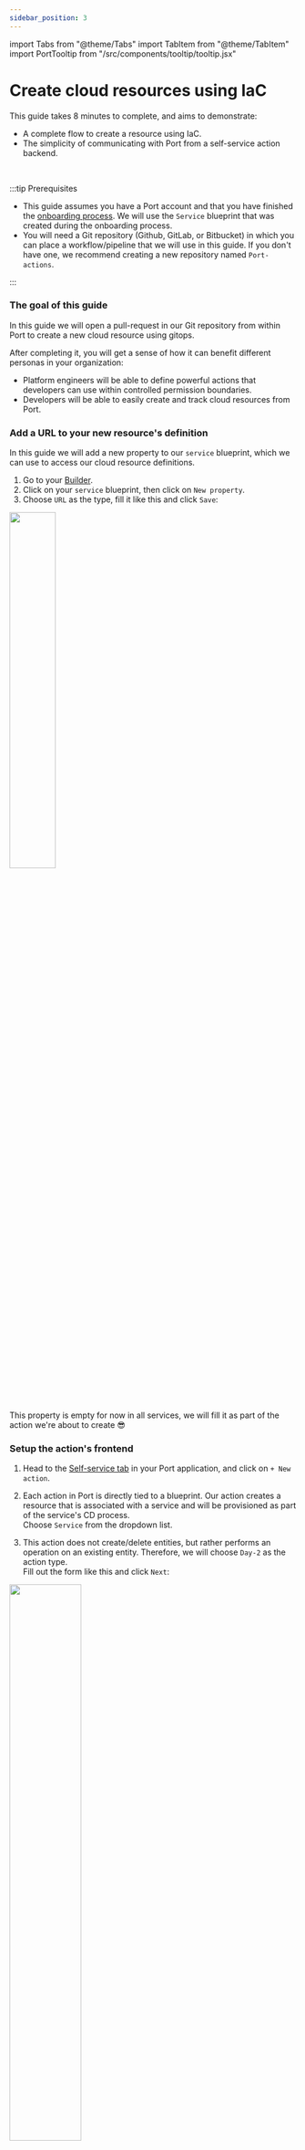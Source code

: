 ```yaml
---
sidebar_position: 3
---
```


import Tabs from "@theme/Tabs"
import TabItem from "@theme/TabItem"
import PortTooltip from "/src/components/tooltip/tooltip.jsx"

# Create cloud resources using IaC

This guide takes 8 minutes to complete, and aims to demonstrate:

- A complete flow to create a resource using IaC.
- The simplicity of communicating with Port from a self-service action backend.

<br/>

:::tip Prerequisites

- This guide assumes you have a Port account and that you have finished the [onboarding process](/quickstart). We will use the `Service` blueprint that was created during the onboarding process.
- You will need a Git repository (Github, GitLab, or Bitbucket) in which you can place a workflow/pipeline that we will use in this guide. If you don't have one, we recommend creating a new repository named `Port-actions`.

:::

### The goal of this guide

In this guide we will open a pull-request in our Git repository from within Port to create a new cloud resource using gitops.

After completing it, you will get a sense of how it can benefit different personas in your organization:

- Platform engineers will be able to define powerful actions that developers can use within controlled permission boundaries.
- Developers will be able to easily create and track cloud resources from Port.

### Add a URL to your new resource's definition

In this guide we will add a new property to our `service` <PortTooltip id="blueprint">blueprint</PortTooltip>, which we can use to access our cloud resource definitions.

1. Go to your [Builder](https://app.getport.io/dev-portal/data-model).
2. Click on your `service` <PortTooltip id="blueprint">blueprint</PortTooltip>, then click on `New property`.
3. Choose `URL` as the type, fill it like this and click `Save`:

<img src='/img/guides/iacPropertyForm.png' width='40%' />

This property is empty for now in all services, we will fill it as part of the action we're about to create 😎

### Setup the action's frontend

1. Head to the [Self-service tab](https://app.getport.io/self-serve) in your Port application, and click on `+ New action`.

2. Each action in Port is directly tied to a <PortTooltip id="blueprint">blueprint</PortTooltip>. Our action creates a resource that is associated with a service and will be provisioned as part of the service's CD process.  
   Choose `Service` from the dropdown list.

3. This action does not create/delete entities, but rather performs an operation on an existing <PortTooltip id="entity">entity</PortTooltip>. Therefore, we will choose `Day-2` as the action type.  
   Fill out the form like this and click `Next`:

<img src='/img/guides/iacActionDetails.png' width='50%' />

<br/><br/>

4. We want the developer who uses this action to specify simple inputs and not be overwhelmed with all the configurations available for an S3 bucket. For this action, we will define a name and a public/private visibility.  
   Click on `+ New input`, fill out the form like this and click `Create`:

<img src='/img/guides/iacActionInputName.png' width='50%' />

<br/><br/>

5. Now let's create the visibility input, which will later serve as the `acl` of our resource.  
   Click on `+ New input`, fill out the form like this and click `Create`:

<img src='/img/guides/iacActionInputVisibility.png' width='50%' />

<br/><br/>

6. Now we'll define the backend of the action. Port supports multiple invocation types, one of them should be selected for you depending on the Git provider you selected in the beginning of the onboarding process.

<Tabs groupId="git-provider" queryString defaultValue="github" values={[
{label: "GitHub", value: "github"},
{label: "GitLab", value: "gitlab"},
{label: "Bitbucket (Jenkins)", value: "bitbucket"}
]}>

<TabItem value="github">

Fill out the form with your values:
- Replace the `Organization` and `Repository` values with your values (this is where the workflow will reside and run).
- Name the workflow `portCreateBucket.yaml`.
- Set `Omit user inputs` to `Yes`.
- Fill out the rest of the form like this, then click `Next`:

:::tip Important

In our workflow, the payload is used as the input. We omit the user inputs in order to avoid sending additional inputs to the workflow.

:::

<img src='/img/guides/createBucketGHBackend.png' width='75%' />

</TabItem>

<TabItem value="gitlab">

:::tip
You will need a few parameters for this part that are generated in the [setup the action's backend](#setup-the-actions-backend) section, it is recommended to complete the steps there and then follow the instructions here with all of the required information in hand.
:::

Fill out the form with your values:
- For the `Endpoint URL` you need to add a URL in the following format:
  ```text showLineNumbers
  https://gitlab.com/api/v4/projects/{GITLAB_PROJECT_ID}/ref/main/trigger/pipeline?token={GITLAB_TRIGGER_TOKEN}
  ```
    - The value for `{GITLAB_PROJECT_ID}` is the ID of the GitLab group that you create in the [setup the action's backend](#setup-the-actions-backend) section which stores the `.gitlab-ci.yml` pipeline file.
      - To find the project ID, browse to the GitLab page of the group you created, at the top right corner of the page, click on the vertical 3 dots button (next to `Fork`) and select `Copy project ID`
    - The value for `{GITLAB_TRIGGER_TOKEN}` is the trigger token you create in the [setup the action's backend](#setup-the-actions-backend) section.
- Set `HTTP method` to `POST`.
- Set `Request type` to `Async`.
- Set `Use self-hosted agent` to `No`.

<img src='/img/guides/gitlabActionBackendForm.png' width='75%' />

</TabItem>

<TabItem value="bitbucket">

:::tip
You will need a few parameters for this part that are generated in the [setup the action's backend](#setup-the-actions-backend) section, it is recommended to complete the steps there and then follow the instructions here with all of the required information in hand.
:::

Fill out the form with your values:
- For the `Endpoint URL` you need to add a URL in the following format:
  ```text showLineNumbers
  https://{JENKINS_URL}/generic-webhook-trigger/invoke?token={JOB_TOKEN}
  ```
    - The value for `{JENKINS_URL}` is the URL of your Jenkins server.
    - The value for `{JOB_TOKEN}` is the unique token used to trigger the pipeline you create in the [setup the action's backend](#setup-the-actions-backend) section.
- Set `HTTP method` to `POST`.
- Set `Request type` to `Async`.
- Set `Use self-hosted agent` to `No`.

<img src='/img/guides/bitbucketActionBackendForm.png' width='75%' />

</TabItem>

</Tabs>
<br/><br/>

7. The last step is customizing the action's permissions. For simplicity's sake, we will use the default settings. For more information, see the [permissions](/create-self-service-experiences/set-self-service-actions-rbac/) page. Click `Create`.

The action's frontend is now ready 🥳

### Setup the action's backend

Now we want to write the logic that our action will trigger.

<Tabs groupId="git-provider" queryString defaultValue="github" values={[
{label: "GitHub", value: "github"},
{label: "GitLab", value: "gitlab"},
{label: "Bitbucket (Jenkins)", value: "bitbucket"}
]}>

<TabItem value="github">
1. First, let's create the necessary token and secrets. If you've already completed the [scaffold a new service guide](/guides-and-tutorials/scaffold-a-new-service), you should already have these configured and you can skip this step.

- Go to your [Github tokens page](https://github.com/settings/tokens), create a personal access token with `repo` and `admin:org` scope, and copy it (this token is needed to create a pull-request from our workflow).

  <img src='/img/guides/personalAccessToken.png' width='80%' />

  - Go to your [Port application](https://app.getport.io/), click on the `...` in the top right corner, then click `Credentials`. Copy your `Client ID` and `Client secret`.

2. In the repository where your workflow will reside, create 3 new secrets under `Settings->Secrets and variables->Actions`:

- `ORG_ADMIN_TOKEN` - the personal access token you created in the previous step.
- `PORT_CLIENT_ID` - the client ID you copied from your Port app.
- `PORT_CLIENT_SECRET` - the client secret you copied from your Port app.

<img src='/img/guides/repositorySecret.png' width='60%' />

<br/><br/>

3. We will now create a simple `.tf` file that will serve as a template for our new resource:

- In your Github repository, create a file named `cloudResource.tf` under `/templates/` (it's path should be `/templates/cloudResource.tf`).
- Copy the following snippet and paste it in the file's contents:

<details>
<summary><b>cloudResource.tf (click to expand)</b></summary>

```hcl
# cloudResource.tf

resource "aws_s3_bucket" "example" {
provider = aws.bucket_region
name = "{{ bucket_name }}"
acl = "{{ bucket_acl }}"
}
```

</details>
  
4. Now let's create the workflow file that contains our logic. Our workflow will consist of 3 steps:

- Creating a copy of the template file in the selected service's repository and replacing its variables with the data from the action's input.
- Creating a pull request in the selected service's repository to add the new resource.
- Reporting & logging the action result back to Port, and updating the relevant service's `Resource definitions` property with the URL of the service's resources directory.

Under `.github/workflows/`, create a new file named `portCreateBucket.yaml` and use the following snippet as its content:

<details>
<summary><b>Github workflow (click to expand)</b></summary>

```yaml showLineNumbers
name: Create cloud resource
on:
  workflow_dispatch:
    inputs:
      name:
        type: string
      visibility:
        type: string
      port_payload:
        required: true
        description: Port's payload, including details for who triggered the action and general context
        type: string
jobs:
  createResource:
    runs-on: ubuntu-latest
    steps:
      - uses: actions/checkout@v3
      - uses: actions/checkout@v3
        with:
          repository: "${{ github.repository_owner }}/${{fromJson(inputs.port_payload).context.entity}}"
          path: ./targetRepo
          token: ${{ secrets.ORG_ADMIN_TOKEN }}
      - name: Copy template file
        run: |
          mkdir -p ./targetRepo/resources
          cp templates/cloudResource.tf ./targetRepo/resources/${{ inputs.name }}.tf
      - name: Update new file data
        run: |
          sed -i 's/{{ bucket_name }}/${{ inputs.name }}/' ./targetRepo/resources/${{ inputs.name }}.tf
          sed -i 's/{{ bucket_acl }}/${{ inputs.visibility }}/' ./targetRepo/resources/${{ inputs.name }}.tf
      - name: Open a pull request
        uses: peter-evans/create-pull-request@v5
        with:
          token: ${{ secrets.ORG_ADMIN_TOKEN }}
          path: ./targetRepo
          commit-message: Create new resource - ${{ inputs.name }}
          committer: GitHub <noreply@github.com>
          author: ${{ github.actor }} <${{ github.actor }}@users.noreply.github.com>
          signoff: false
          branch: new-resource-${{ inputs.name }}
          delete-branch: true
          title: Create new resource - ${{ inputs.name }}
          body: |
            Create new ${{ inputs.visibility }} resource - ${{ inputs.name }}
          draft: false
  create-entity-in-port-and-update-run:
    runs-on: ubuntu-latest
    needs: createResource
    steps:
      - name: UPSERT Entity
        uses: port-labs/port-github-action@v1
        with:
          identifier: ${{fromJson(inputs.port_payload).context.entity}}
          blueprint: service
          properties: |-
            {
              "resource_definitions": "${{ github.server_url }}/${{ github.repository_owner }}/${{fromJson(inputs.port_payload).context.entity}}/blob/main/resources/"
            }
          clientId: ${{ secrets.PORT_CLIENT_ID }}
          clientSecret: ${{ secrets.PORT_CLIENT_SECRET }}
          operation: UPSERT
          runId: ${{fromJson(inputs.port_payload).context.runId}}
      - name: Create a log message
        uses: port-labs/port-github-action@v1
        with:
          clientId: ${{ secrets.PORT_CLIENT_ID }}
          clientSecret: ${{ secrets.PORT_CLIENT_SECRET }}
          operation: PATCH_RUN
          runId: ${{fromJson(inputs.port_payload).context.runId}}
          logMessage: Pull request created successfully for "${{ inputs.name }}" 🚀
```

</details>

</TabItem>

<TabItem value="gitlab">

1. First, let's create a GitLab project that will store our new bucket creation pipeline - Go to your GitLab account and create a new project.

2. Next, let's create the necessary token and secrets:

- Go to your [Port application](https://app.getport.io/), click on the `...` in the top right corner, then click `Credentials`. Copy your `Client ID` and `Client secret`.
- Go to your [project](https://gitlab.com/), and follow the steps [here](https://docs.gitlab.com/ee/user/project/settings/project_access_tokens.html#create-a-project-access-token) to create a new project access token with the following permission scopes: `write_repository`, then save its value as it will be required in the next step.
  <img src='/img/guides/gitlabProjectAccessTokenPerms.png' width='80%' />
- Go to the new GitLab project you created in step 1, from the `Settings` menu at the sidebar on the left, select `CI/CD`.
- Expand the `Variables` section and save the following secrets:
  - `PORT_CLIENT_ID` - Your Port client ID.
  - `PORT_CLIENT_SECRET` - Your Port client secret.
  - `GITLAB_ACCESS_TOKEN` - The GitLab group access token you created in the previous step.
  <br/>
  <img src='/img/guides/gitlabPipelineVariables.png' width='80%' />
- Expand the `Pipeline trigger tokens` section and add a new token, give it a meaningful description such as `Bucket creator token` and save its value
  - This is the `{GITLAB_TRIGGER_TOKEN}` that you need for the defining the backend of the Action.

<br/>

  <img src='/img/guides/gitlabPipelineTriggerToken.png' width='80%' />

<br/><br/>

3. Now let's create the pipeline file that contains our logic. In the new GitLab project you created at step 1, at the root of the project, create a new file named `.gitlab-ci.yml` and use the following snippet as its content:

<details>
<summary><b>GitLab pipeline (click to expand)</b></summary>

```yaml showLineNumbers title=".gitlab-ci.yml"
image: python:3.10.0-alpine

stages: # List of stages for jobs, and their order of execution
  - fetch-port-access-token
  - create-tf-resource-pr
  - create-entity
  - update-run-status

fetch-port-access-token: # Example - get the Port API access token and RunId
  stage: fetch-port-access-token
  except:
    - pushes
  before_script:
    - apk update
    - apk add jq curl -q
  script:
    - |
      echo "Getting access token from Port API"
      accessToken=$(curl -X POST \
        -H 'Content-Type: application/json' \
        -d '{"clientId": "'"$PORT_CLIENT_ID"'", "clientSecret": "'"$PORT_CLIENT_SECRET"'"}' \
        -s 'https://api.getport.io/v1/auth/access_token' | jq -r '.accessToken')
      echo "ACCESS_TOKEN=$accessToken" >> data.env
      runId=$(cat $TRIGGER_PAYLOAD | jq -r '.context.runId')
      echo "RUN_ID=$runId" >> data.env
      curl -X POST \
        -H 'Content-Type: application/json' \
        -H "Authorization: Bearer $accessToken" \
        -d '{"message":"🏃‍♂️ Starting S3 bucket creation process..."}' \
        "https://api.getport.io/v1/actions/runs/$runId/logs"
      curl -X PATCH \
        -H 'Content-Type: application/json' \
        -H "Authorization: Bearer $accessToken" \
        -d '{"link":"'"$CI_PIPELINE_URL"'"}' \
        "https://api.getport.io/v1/actions/runs/$runId"
        echo "$CI_PIPELINE_URL"
  artifacts:
    reports:
      dotenv: data.env

create-tf-resource-pr:
  before_script: |
    apk update
    apk add jq curl git -q
  stage: create-tf-resource-pr
  except:
    - pushes
  script:
    - | 
      git config --global user.email "bucketCreator@email.com"
      git config --global user.name "Bucket Creator"
      git config --global init.defaultBranch "main"
      git clone https://:${GITLAB_ACCESS_TOKEN}@gitlab.com/${CI_PROJECT_NAMESPACE}/${CI_PROJECT_NAME}.git sourceRepo
      cat $TRIGGER_PAYLOAD
      git clone https://:${GITLAB_ACCESS_TOKEN}@gitlab.com/${CI_PROJECT_NAMESPACE}/$(cat $TRIGGER_PAYLOAD | jq -r '.context.entity').git targetRepo
    - |
      bucket_name=$(cat $TRIGGER_PAYLOAD | jq -r '.payload.properties.name')
      visibility=$(cat $TRIGGER_PAYLOAD | jq -r '.payload.properties.visibility')
      echo "BUCKET_NAME=${bucket_name}" >> data.env
      echo "Creating a new S3 bucket Terraform resource file"
      mkdir -p targetRepo/resources/
      cp sourceRepo/templates/cloudResource.tf targetRepo/resources/${bucket_name}.tf
      sed -i "s/{{ bucket_name }}/${bucket_name}/" ./targetRepo/resources/${bucket_name}.tf
      sed -i "s/{{ bucket_acl }}/${visibility}/" ./targetRepo/resources/${bucket_name}.tf
    - |
      cd ./targetRepo
      git add resources/${bucket_name}.tf
      git commit -m "Added ${bucket_name} resource file"
      git checkout -b new-bucket-branch-${bucket_name}
      git push origin new-bucket-branch-${bucket_name}
      PROJECT_NAME=$(cat $TRIGGER_PAYLOAD | jq -r '.context.entity | @uri')
      PROJECTS=$(curl --header "PRIVATE-TOKEN: $GITLAB_ACCESS_TOKEN" "https://gitlab.com/api/v4/groups/$CI_PROJECT_NAMESPACE_ID/projects?search=$(cat $TRIGGER_PAYLOAD | jq -r '.context.entity')")
      PROJECT_ID=$(echo ${PROJECTS} | jq '.[] | select(.name=="'$PROJECT_NAME'") | .id' | head -n1)

      PR_RESPONSE=$(curl --request POST --header "PRIVATE-TOKEN: ${GITLAB_ACCESS_TOKEN}" "https://gitlab.com/api/v4/projects/${PROJECT_ID}/merge_requests?source_branch=new-bucket-branch-${bucket_name}&target_branch=main&title=New-Bucket-Request")
      PR_URL=$(echo ${PR_RESPONSE} | jq -r '.web_url')
      echo ${PR_RESPONSE}
      curl -X POST \
        -H 'Content-Type: application/json' \
        -H "Authorization: Bearer $ACCESS_TOKEN" \
        -d "{\"message\":\"📡 Opened pull request with new bucket resource!\nPR Url: ${PR_URL}\"}" \
        "https://api.getport.io/v1/actions/runs/$RUN_ID/logs"

  artifacts:
    reports:
      dotenv: data.env

create-entity:
  stage: create-entity
  except:
    - pushes
  before_script:
    - apk update
    - apk add jq curl -q
  script:
    - |
      echo "Creating Port entity to match new S3 bucket"
      SERVICE_ID=$(cat $TRIGGER_PAYLOAD | jq -r '.context.entity')
      PROJECT_URL="https://gitlab.com/${CI_PROJECT_NAMESPACE_ID}/${SERVICE_ID}/-/blob/main/resources/"
      echo "SERVICE_ID=${SERVICE_ID}" >> data.env
      echo "PROJECT_URL=${PROJECT_URL}" >> data.env
      curl -X POST \
          -H 'Content-Type: application/json' \
          -H "Authorization: Bearer $ACCESS_TOKEN" \
          -d '{"message":"🚀 Updating the service with the new resource definition!"}' \
          "https://api.getport.io/v1/actions/runs/$RUN_ID/logs"
      curl --location --request POST "https://api.getport.io/v1/blueprints/service/entities?upsert=true&run_id=$RUN_ID&create_missing_related_entities=true" \
        --header "Authorization: Bearer $ACCESS_TOKEN" \
        --header "Content-Type: application/json" \
        -d '{"identifier": "'"$SERVICE_ID"'","title": "'"$SERVICE_ID"'","properties": {"resource_definitions": "'"$PROJECT_URL"'"}, "relations": {}}'

update-run-status:
  stage: update-run-status
  except:
    - pushes
  image: curlimages/curl:latest
  script:
    - |
      echo "Updating Port action run status and final logs"
      curl -X POST \
        -H 'Content-Type: application/json' \
        -H "Authorization: Bearer $ACCESS_TOKEN" \
        -d '{"message":"✅ PR Opened for bucket '"$BUCKET_NAME"'!"}' \
        "https://api.getport.io/v1/actions/runs/$RUN_ID/logs"
      curl -X PATCH \
        -H 'Content-Type: application/json' \
        -H "Authorization: Bearer $ACCESS_TOKEN" \
        -d '{"status":"SUCCESS",  "message": {"run_status": "Run completed successfully!"}}' \
        "https://api.getport.io/v1/actions/runs/$RUN_ID"
```

</details>
</TabItem>

<TabItem value="bitbucket">
<!-- TODO: Add bitbucket -->
</TabItem>


</Tabs>


All done! The action is ready to be executed 🚀

### Execute the action

After creating an action, it will appear under the `Self-service` tab of your Port application:

<img src='/img/guides/iacActionAfterCreation.png' width='35%' />

1. Click on `Execute`.

2. Enter a name for your s3 bucket and choose a visibility, select any service from the list and click `Execute`. A small popup will appear, click on `View details`:

<img src='/img/guides/iacActionExecutePopup.png' width='40%' />

3. This page provides details about the action run. We can see that the backend returned `Success` and the pull-request was created successfully:

<img src='/img/guides/iacActionRunAfterExecution.png' width='90%' />

#### Access the bucket's definition from Port

You may have noticed that even though we updated the service's `Resource definitions` URL, it still leads to a non-existent page. This is because we do not have any resources in the repository yet, let's take care of that:

1. Merge the pull-request.
2. Go to the <PortTooltip id="entity">entity</PortTooltip> page of the service that you executed the action for:

<img src='/img/guides/iacEntityAfterAction.png' width='50%' />

3. Click on the `Resource definitions` link to access the service's resources.

All done! You can now create resources for your services directly from Port 💪🏽

### Possible daily routine integrations

- Send a slack message to relevant people in the organization, notifying about the new resource.
- Send a weekly/monthly report for managers/devops showing the new resources created in this timeframe and their owners.

### Conclusion

Developer portals need to support and integrate with git-ops practices seamlessly. Developers should be able to perform routine tasks independently, without having to create bottlenecks within the organization.  
With Port, platform engineers can design precise and flexible self-service actions for their developers, while integrating with many different backends to suit your specific needs.

More relevant guides and examples:

- [Deploy AWS resources using AWS CloudFormation
  ](https://docs.getport.io/create-self-service-experiences/setup-backend/github-workflow/examples/deploy-cloudformation-template)
- [Create an S3 bucket using Self-Service Actions](https://docs.getport.io/create-self-service-experiences/setup-backend/webhook/examples/s3-using-webhook/)
